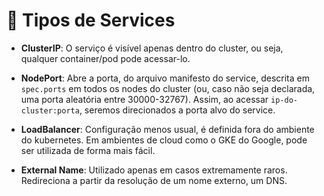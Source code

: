 # :construction: Tipos de Services

- **ClusterIP**: O serviço é visível apenas dentro do cluster, ou seja, qualquer container/pod pode acessar-lo.

- **NodePort**: Abre a porta, do arquivo manifesto do service, descrita em `spec.ports` em todos os nodes do cluster (ou, caso não seja declarada, uma porta aleatória entre 30000-32767). Assim, ao acessar `ip-do-cluster:porta`, seremos direcionados a porta alvo do service.

- **LoadBalancer**: Configuração menos usual, é definida fora do ambiente do kubernetes. Em ambientes de cloud como o GKE do Google, pode ser utilizada de forma mais fácil.

- **External Name**: Utilizado apenas em casos extremamente raros. Redireciona a partir da resolução de um nome externo, um DNS.